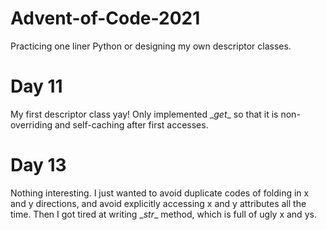 # Advent-of-Code-2021
Practicing one liner Python or designing my own descriptor classes.

# Day 11
My first descriptor class yay! Only implemented \__get__ so that it is non-overriding and self-caching after first accesses.

# Day 13
Nothing interesting. I just wanted to avoid duplicate codes of folding in x and y directions, and avoid explicitly accessing x and y attributes all the time. Then I got tired at writing \__str__ method, which is full of ugly x and ys.